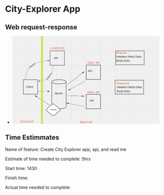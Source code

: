 # City-Explorer App

## Web request-response 

* ![Web request-response drawing](./public/drawing.png)

## Time Estimmates

Name of feature: Create City Explorer app, api, and read me

Estimate of time needed to complete: 5hrs

Start time: 1430

Finish time: 

Actual time needed to complete: 
